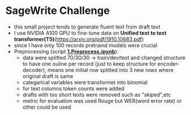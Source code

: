 # SageWrite Challenge

 - this small project tends to generate fluent text from draft text
 - I use NVIDIA A100 GPU to fine-tune data on **Unified text to text transformer(T5)**(https://arxiv.org/pdf/1910.10683.pdf)
 - since I have only 100 records pretraind models were crucial
 - Preprocessing (script [**1.Preprocess.ipynb**](https://github.com/petervajdecka02947/SageWrite/blob/main/1.Preprocess.ipynb)):
   - data were splitted 70/30/30 -> train/dev/test and changed structure to have one ouline per record (just to keep structure for encoder-decoder), means one initial row     splitted into 3 new rows where original draft is same 
   - categarical variables were transformet into binomial 
   - for text columns token counts were added
   - drafts with too short texts were removed such as "skiped",etc 
   - metric for evaluation was used Rouge but WER(word error rate) or other could be used 
